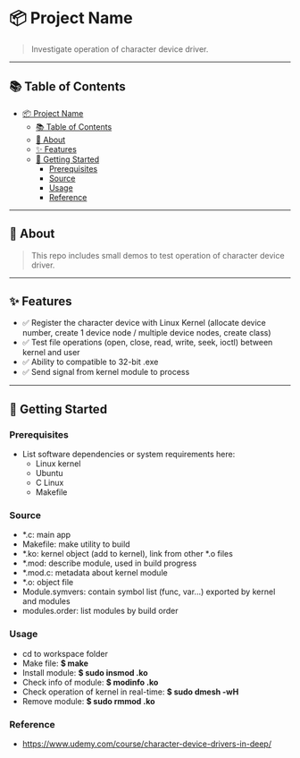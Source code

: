# 📦 Project Name

> Investigate operation of character device driver.

---

## 📚 Table of Contents

- [📦 Project Name](#-project-name)
  - [📚 Table of Contents](#-table-of-contents)
  - [📝 About](#-about)
  - [✨ Features](#-features)
  - [🚀 Getting Started](#-getting-started)
    - [Prerequisites](#prerequisites)
    - [Source](#source)
    - [Usage](#usage)
    - [Reference](#reference)

---

## 📝 About

> This repo includes small demos to test operation of character device driver.

---

## ✨ Features

- ✅ Register the character device with Linux Kernel (allocate device number, create 1 device node / multiple device nodes, create class)
- ✅ Test file operations (open, close, read, write, seek, ioctl) between kernel and user
- ✅ Ability to compatible to 32-bit .exe
- ✅ Send signal from kernel module to process

---

## 🚀 Getting Started

### Prerequisites

- List software dependencies or system requirements here:
  - Linux kernel
  - Ubuntu
  - C Linux
  - Makefile

### Source

- *.c: main app
- Makefile: make utility to build
- *.ko: kernel object (add to kernel), link from other *.o files
- *.mod: describe module, used in build progress
- *.mod.c: metadata about kernel module
- *.o: object file
- Module.symvers: contain symbol list (func, var...) exported by kernel and modules
- modules.order: list modules by build order

### Usage

- cd to workspace folder
- Make file: **$ make**
- Install module: **$ sudo insmod .ko**
- Check info of module: **$ modinfo .ko**
- Check operation of kernel in real-time: **$ sudo dmesh -wH**
- Remove module: **$ sudo rmmod .ko**

### Reference

- https://www.udemy.com/course/character-device-drivers-in-deep/
